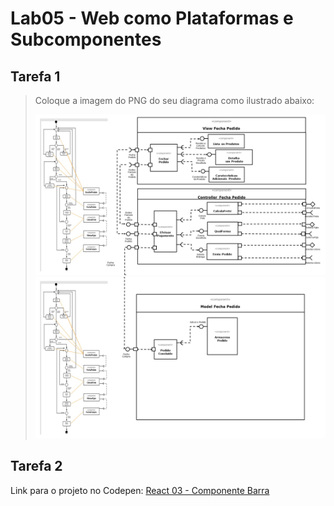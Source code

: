 # Lab05 - Web como Plataformas e Subcomponentes

## Tarefa 1
> Coloque a imagem do PNG do seu diagrama como ilustrado abaixo:
> 
> ![Diagrama de Subcomponentes](images/Slide3.JPG)
> ![Diagrama de Subcomponentes](images/Slide4.JPG)

## Tarefa 2
Link para o projeto no Codepen: [React 03 - Componente Barra](https://codepen.io/manoeltx01/pen/WNwXRge)
